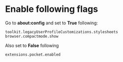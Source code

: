 # Enable following flags
Go to **about:config** and set to **True** following:
```
toolkit.legacyUserProfileCustomizations.stylesheets
browser.compactmode.show
```
Also set to **False** following
```
extensions.pocket.enabled
```
